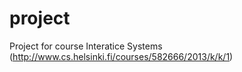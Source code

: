 project
=======

Project for course Interatice Systems (http://www.cs.helsinki.fi/courses/582666/2013/k/k/1)